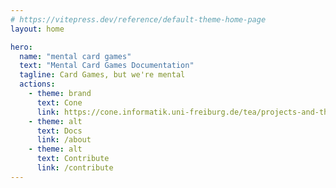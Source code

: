 ```yaml
---
# https://vitepress.dev/reference/default-theme-home-page
layout: home

hero:
  name: "mental card games"
  text: "Mental Card Games Documentation"
  tagline: Card Games, but we're mental
  actions:
    - theme: brand
      text: Cone
      link: https://cone.informatik.uni-freiburg.de/tea/projects-and-theses-2025
    - theme: alt
      text: Docs
      link: /about
    - theme: alt
      text: Contribute
      link: /contribute
---
```

